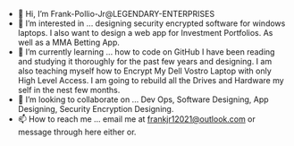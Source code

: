 - 👋 Hi, I’m Frank-Pollio-Jr@LEGENDARY-ENTERPRISES
- 👀 I’m interested in ... designing security encrypted software for windows laptops. I also want to design a web app for Investment Portfolios. As well as a MMA Betting App.
- 🌱 I’m currently learning ... how to code on GitHub I have been reading and studying it thoroughly for the past few years and designing. I am also teaching myself how to Encrypt My Dell Vostro Laptop with only High Level Access. I am going to rebuild all the Drives and Hardware my self in the nest few months.
- 💞️ I’m looking to collaborate on ... Dev Ops, Software Designing, App Designing, Security Encryption Designing.
- 📫 How to reach me ... email me at frankjr12021@outlook.com or message through here either or.

<!---
LEGENDARY-ENTERPRISES/LEGENDARY-ENTERPRISES is a ✨ special ✨ repository because its `README.md` (this file) appears on your GitHub profile.
You can click the Preview link to take a look at your changes.
--->
